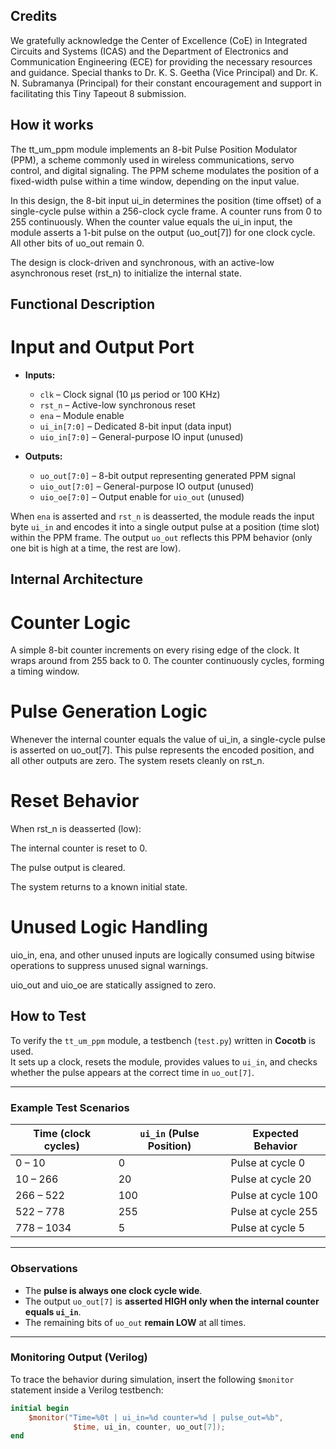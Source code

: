 <!---

This file is used to generate your project datasheet. Please fill in the information below and delete any unused
sections.

You can also include images in this folder and reference them in the markdown. Each image must be less than
512 kb in size, and the combined size of all images must be less than 1 MB.
-->
## Credits
We gratefully acknowledge the Center of Excellence (CoE) in Integrated Circuits and Systems (ICAS) and the Department of Electronics and Communication Engineering (ECE) for providing the necessary resources and guidance.
Special thanks to Dr. K. S. Geetha (Vice Principal) and Dr. K. N. Subramanya (Principal) for their constant encouragement and support in facilitating this Tiny Tapeout 8 submission.

## How it works

The tt_um_ppm module implements an 8-bit Pulse Position Modulator (PPM), a scheme commonly used in wireless communications, servo control, and digital signaling. The PPM scheme modulates the position of a fixed-width pulse within a time window, depending on the input value.

In this design, the 8-bit input ui_in determines the position (time offset) of a single-cycle pulse within a 256-clock cycle frame. A counter runs from 0 to 255 continuously. When the counter value equals the ui_in input, the module asserts a 1-bit pulse on the output (uo_out[7]) for one clock cycle. All other bits of uo_out remain 0.

The design is clock-driven and synchronous, with an active-low asynchronous reset (rst_n) to initialize the internal state.
## Functional Description
# Input and Output Port
- **Inputs:**
  - `clk` – Clock signal (10 μs period or 100 KHz)
  - `rst_n` – Active-low synchronous reset
  - `ena` – Module enable
  - `ui_in[7:0]` – Dedicated 8-bit input (data input)
  - `uio_in[7:0]` – General-purpose IO input (unused)

- **Outputs:**
  - `uo_out[7:0]` – 8-bit output representing generated PPM signal
  - `uio_out[7:0]` – General-purpose IO output (unused)
  - `uio_oe[7:0]` – Output enable for `uio_out` (unused)

When `ena` is asserted and `rst_n` is deasserted, the module reads the input byte `ui_in` and encodes it into a single output pulse at a position (time slot) within the PPM frame. The output `uo_out` reflects this PPM behavior (only one bit is high at a time, the rest are low).

## Internal Architecture
# Counter Logic
A simple 8-bit counter increments on every rising edge of the clock. It wraps around from 255 back to 0. The counter continuously cycles, forming a timing window.

# Pulse Generation Logic
Whenever the internal counter equals the value of ui_in, a single-cycle pulse is asserted on uo_out[7]. This pulse represents the encoded position, and all other outputs are zero. The system resets cleanly on rst_n.

# Reset Behavior
When rst_n is deasserted (low):

The internal counter is reset to 0.

The pulse output is cleared.

The system returns to a known initial state.

# Unused Logic Handling
uio_in, ena, and other unused inputs are logically consumed using bitwise operations to suppress unused signal warnings.

uio_out and uio_oe are statically assigned to zero.

## How to Test

To verify the `tt_um_ppm` module, a testbench (`test.py`) written in **Cocotb** is used.  
It sets up a clock, resets the module, provides values to `ui_in`, and checks whether the pulse appears at the correct time in `uo_out[7]`.

---

### Example Test Scenarios

| Time (clock cycles) | `ui_in` (Pulse Position) | Expected Behavior           |
|----------------------|---------------------------|-----------------------------|
| 0 – 10               | 0                         | Pulse at cycle 0            |
| 10 – 266             | 20                        | Pulse at cycle 20           |
| 266 – 522            | 100                       | Pulse at cycle 100          |
| 522 – 778            | 255                       | Pulse at cycle 255          |
| 778 – 1034           | 5                         | Pulse at cycle 5            |

---

### Observations

- The **pulse is always one clock cycle wide**.
- The output `uo_out[7]` is **asserted HIGH only when the internal counter equals `ui_in`**.
- The remaining bits of `uo_out` **remain LOW** at all times.

---

### Monitoring Output (Verilog)

To trace the behavior during simulation, insert the following `$monitor` statement inside a Verilog testbench:

```verilog
initial begin
    $monitor("Time=%0t | ui_in=%d counter=%d | pulse_out=%b",
              $time, ui_in, counter, uo_out[7]);
end
